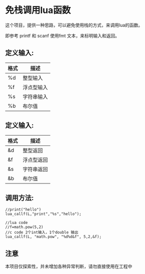 # 免栈调用lua函数

这个项目，提供一种思路，可以避免使用栈的方式，来调用lua的函数。

即参考 printf 和 scanf 使用fmt 文本，来标明输入和返回。

## 定义输入:

| 格式 | 描述|
| --- | --- |
| %d | 整型输入 |
| %f | 浮点型输入 |
| %s | 字符串输入|
| %b | 布尔值 |


## 定义输入:

| 格式 | 描述|
| --- | --- |
| &d | 整型返回 |
| &f | 浮点型返回 |
| &s | 字符串返回 |
| &b | 布尔值 |


## 调用方法:

```
//print("hello")
lua_callf(L,"print","%s","hello");
```


```
//lua code
//f=math.pow(5,2)
//c code 2个int输入，1个double 输出
lua_callf(L, "math.pow", "%d%d&f", 5,2,&f);
```


## 注意

本项目仅探索性，并未增加各种异常判断，请勿直接使用在工程中